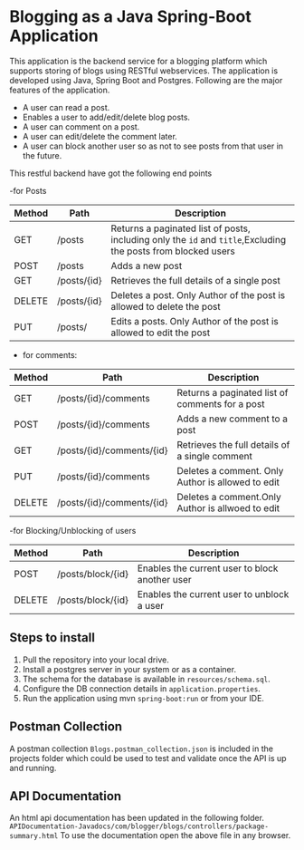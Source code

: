 # Blogging as a Java Spring-Boot Application

This application is the backend service for a blogging platform which supports storing of blogs using RESTful webservices. 
The application is developed using Java, Spring Boot and Postgres.
Following are the major features of the application.
- A user can read a post.
- Enables a user to add/edit/delete blog posts.
- A user can comment on a post.
- A user can edit/delete the comment later.
- A user can block another user so as not to see posts from that user in the future.

This restful backend have got the following end points

-for Posts

| Method | Path        | Description                                                                                                   |
|--------|-------------|---------------------------------------------------------------------------------------------------------------|
| GET    | /posts      | Returns a paginated list of posts, including only the `id` and `title`,Excluding the posts from blocked users |
| POST   | /posts      | Adds a new post                                                                                               |
| GET    | /posts/{id} | Retrieves the full details of a single post                                                                   |
| DELETE | /posts/{id} | Deletes a post. Only Author of the post is allowed to delete the post                                         |
| PUT    | /posts/     | Edits a posts. Only Author of the post is allowed to edit the post                                            |

- for comments:

| Method | Path                       | Description                                       |
|--------|----------------------------|---------------------------------------------------|
| GET    | /posts/{id}/comments       | Returns a paginated list of comments for a post   |
| POST   | /posts/{id}/comments       | Adds a new comment to a post                      |
| GET    | /posts/{id}/comments/{id}  | Retrieves the full details of a single comment    |
| PUT    | /posts/{id}/comments       | Deletes a comment. Only Author is allowed to edit |
| DELETE | /posts/{id}/comments/{id}  | Deletes a comment.Only Author is allwoed to edit  |

-for Blocking/Unblocking of users

| Method | Path              | Description                                    |
|--------|-------------------|------------------------------------------------|
| POST   | /posts/block/{id} | Enables the current user to block another user |
| DELETE | /posts/block/{id} | Enables the current user to unblock a user     |


## Steps to install

1. Pull the repository into your local drive.
2. Install a postgres server in your system or as a container.
3. The schema for the database is available in `resources/schema.sql`.
4. Configure the DB connection details in `application.properties`. 
5. Run the application using mvn `spring-boot:run` or from your IDE.

## Postman Collection
A postman collection `Blogs.postman_collection.json` is included in the projects folder which could be used to test 
and validate once the API is up and running.

## API Documentation
An html api documentation has been updated in the following folder.
`APIDocumentation-Javadocs/com/blogger/blogs/controllers/package-summary.html`
To use the documentation open the above file in any browser.